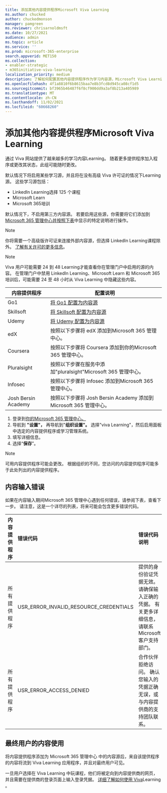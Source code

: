 ```yaml
---
title: 添加其他内容提供程序Microsoft Viva Learning
ms.author: chucked
author: chuckedmonson
manager: pamgreen
ms.reviewer: chrisarnoldmsft
ms.date: 10/27/2021
audience: admin
ms.topic: article
ms.service: ''
ms.prod: microsoft-365-enterprise
search.appverid: MET150
ms.collection:
- enabler-strategic
- m365initiative-viva-learning
localization_priority: medium
description: 了解如何配置其他内容提供程序作为学习内容源，Microsoft Viva Learning。
ms.openlocfilehash: 4f1a8810f6b8615baa7e8b3fcd8d945ca08cf1d5
ms.sourcegitcommit: bf3965b46487f6f8cf900dd9a3af8b213a405989
ms.translationtype: MT
ms.contentlocale: zh-CN
ms.lasthandoff: 11/02/2021
ms.locfileid: "60668260"
---
```

# <a name="add-other-content-providers-for-microsoft-viva-learning"></a>添加其他内容提供程序Microsoft Viva Learning

通过 Viva 网站提供了越来越多的学习内容Learning。 随着更多提供程序加入程序或更改其状态，此组可能随时更改。

默认情况下将启用某些学习源，并且将在没有高级 Viva 许可证的情况下Learning源。 这些学习源包括：

- LinkedIn Learning选择 125 个课程
- Microsoft Learn
- Microsoft 365培训

默认情况下，不启用第三方内容源。 若要启用这些源，你需要将它们添加到[Microsoft 365 管理中心并按照下表](content-sources-365-admin-center.md#configure-settings-for-the-learning-content-sources)中显示的特定说明进行操作。

>[!NOTE]
>你将需要一个高级版许可证来连接外部内容源，但选择 LinkedIn Learning课程除外。 [了解有关许可的更多信息](https://www.microsoft.com/microsoft-viva/learning)。

>[!NOTE]
>Viva 用户可能需要 24 到 48 Learning才能查看你在管理门户中启用的源的内容。 在管理门户中禁用 LinkedIn Learning、Microsoft Learn 和 Microsoft 365 培训后，可能需要 24 至 48 小时从 Viva Learning 中隐藏这些内容。

|内容提供程序  |配置说明  |
|---------|---------|
|Go1     |[将 Go1 配置为内容源](configure-go1-content-source.md)         |
|Skillsoft     |[将 Skillsoft 配置为内容源](configure-skillsoft-content-source.md)         |
|Udemy   |[将 Udemy 配置为内容源](configure-udemy-content-source.md)         |
|edX    |按照以下步骤将 edX 添加到Microsoft 365 管理中心。    |
|Coursera    |按照以下步骤将 Coursera 添加到你的Microsoft 365 管理中心。    |
|Pluralsight    |按照以下步骤在服务中添加"pluralsight"Microsoft 365 管理中心。    |
|Infosec    |按照以下步骤将 Infosec 添加到Microsoft 365 管理中心。    |
|Josh Bersin Academy    |按照以下步骤将 Josh Bersin Academy 添加到Microsoft 365 管理中心。    |

1. 登录到[你的Microsoft 365 管理中心。](https://admin.microsoft.com)
2. 导航到 **"设置"，** 再导航到"**组织设置"。** 选择"viva Learning"，然后启用面板中选定的内容提供程序或学习管理系统。
3. 填写详细信息。
4. 选择“**保存**”。

>[!NOTE]
>可用内容提供程序可能会更改。 根据组织的不同，您访问的内容提供程序可能多于此处列出的内容提供程序。

## <a name="content-ingestion-errors"></a>内容输入错误

如果在内容输入期间Microsoft 365 管理中心遇到任何错误，请参阅下表，查看下一步。 请注意，这是一个详尽的列表，将来可能会包含更多错误代码。

|内容提供程序 |错误代码 |错误代码说明 |
|:----------------|:----------|:----------------------|
|所有提供程序 |USR_ERROR_INVALID_RESOURCE_CREDENTIALS |提供的身份验证凭据无效。 请确保输入正确的凭据。 有关更多详细信息，请联系 Microsoft 客户支持部门。 |
|所有提供程序 |USR_ERROR_ACCESS_DENIED |合作伙伴拒绝访问。 确认您输入的凭据正确无误，或与内容提供商的支持团队联系。 |

## <a name="content-consumption-for-end-users"></a>最终用户的内容使用

将内容提供程序添加为 Microsoft 365 管理中心 中的内容源后，来自该提供程序的内容将流到 Viva Learning 应用程序，并且对最终用户可见。

一旦用户选择在 Viva Learning 中玩课程，他们将被定向到内容提供商的网页，并且需要在提供商的登录页面上输入登录凭据。 [详细了解如何使用 Viva](https://support.microsoft.com/office/01bfed12-c327-41e0-a68f-7fa527dcc98a)Learning 。
